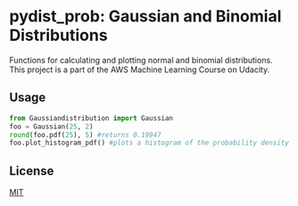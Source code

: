 # pydist_prob: Gaussian and Binomial Distributions
Functions for calculating and plotting normal and binomial distributions.
This project is a part of the AWS Machine Learning Course on Udacity.
## Usage
```python
from Gaussiandistribution import Gaussian
foo = Gaussian(25, 2)
round(foo.pdf(25), 5) #returns 0.19947
foo.plot_histogram_pdf() #plots a histogram of the probability density function
```
## License
[MIT](https://choosealicense.com/licenses/mit/)